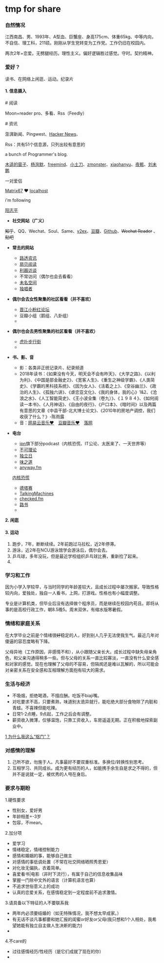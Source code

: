# tmp for share



### 

### 自然情况

江西南昌、男、1993年、A型血、巨蟹座、身高175cm、体重65kg、中等内向，不自信、理工科，211硕。刚刚从学生党转变为工作党。工作仍旧在校园内。

两次2年+恋爱。无劈腿经历。理性主义。偏好逻辑胜过感觉。守时。契约精神。

### 爱好？

读书、在网络上闲逛、运动。纪录片

#### 1. 信息摄入

\# 阅读

Moon+reader pro、多看、Rss（Feedly）

\# 资讯

澎湃新闻、Pingwest、[Hacker News](https://news.ycombinator.com/)、

Rss：共有51个信息源，只列出较有意思的

a bunch of Programmer's blog.

[木遥的窗子](http://blog.farmostwood.net/)、[杨洵默](https://tcya.xyz/)、[freemind](http://freemind.pluskid.org/)、[小土刀](https://wdxmzy.com/)、[zmonster](http://www.zmonster.me)、[xiaohanyu](http://xiaohanyu.me/)、[夜骸](https://yehai.bitcron.com/?status=loaded)、[刘未鹏](http://mindhacks.cn/)

一对爱侣

[ Matrix67](http://matrix67.com/) ♥︎ [localhost](http://localhost-8080.com/)

i'm following

[阳志平](https://www.yangzhiping.com/)

* **社交网站（广义）**

~~知乎~~、QQ、Wechat、Soul、Same、[v2ex](https://www.v2ex.com/)、[豆瓣](https://www.douban.com/)、[Github](https://github.com/)、~~Wechat Reader~~ 、~~贴吧~~

* **常去的网站**
  * [路透资讯](https://cn.reuters.com/theWire)
  * [扇贝阅读](https://www.shanbay.com/news/articles)
  * [利器访谈](http://liqi.io/creators/)
  * 不常访问（偶尔也会去看看）
  * [未名空间](http://www.mitbbs.com)
  * [独唱者](https://www.dutype.com/)
* **偶尔会去女性聚集的社区看看（并不喜欢）**
  * [晋江小粉红论坛](http://bbs.jjwxc.net)
  * 豆瓣小组（鹅组、八卦组）
  * 
* **偶尔也会去男性聚集的社区看看（并不喜欢）**
  * [虎扑步行街](https://bbs.hupu.com/bxj)
  * 
* **书、影、音**
  * 影：各类非正统记录片、纪录频道
  * 2018年读书：《如果没有今天，明天会不会有昨天》、《大学之路》、《以利为利》、《中国是部金融史2》、《宽客人生》、《重生之神级学霸》、《人类简史》、《学霸的黑科技系统》、《因为女人》、《活着之上》、《空谷幽兰》、《政治的人生》、《孤独六讲》、《虐恋亚文化》、《我的身体，我的心》1&2、《沧浪之水》、《人工智能简史》、《王小波全集（卷九）》、《１９８４》、《如何阅读一本书》、《人月神话》、《自由的夜行》、《户口本》、《暗时间》以及两篇有意思的文章《中县干部-北大博士论文》、《2010年的房地产调控，我们收获了什么？》-陈雨露
  * 音：[网易云音乐♥︎](https://music.163.com/#/my/m/music/playlist?id=7327502)　[豆瓣音乐♥︎](https://music.163.com/#/my/m/music/playlist?id=7599654)　[落网](http://www.luoo.net/)
* **电台** 

  * [ipn](https://ipn.li/)旗下部分podcast（内核恐慌、IT公论、太医来了、一天世界等）
  * [不可理论](https://www.bukelilun.com/)
  * [独立日](https://riyu.io/independenceday/)
  * [味之道](https://wzd.fm)
  * [anyway.fm](https://anyway.fm/)

  [内核恐慌](https://kernelpanic.fm/)

  * [德塔赛](http://detasai.com/)
  * [TalkingMachines](https://www.thetalkingmachines.com/)
  * [checked.fm](http://checked.fm)
  * [路书](https://lushu88.com/)
  * 

**2. 闲逛**

#### 3. 运动

1. 跑步，7年，断断续续。2年前跑过马拉松，近2年停滞。
2. 游泳，近2年在NCU游泳馆学会游泳后，偶尔会去。
3. 乒乓球，多年没玩，但是最近学校组织乒乓球比赛，重新捡了起来。
4. 
### 学习和工作

因为小学入学较早，与当时同学的年龄差较大，且成长过程中屡次搬家。导致性格较内向，爱独处，独自一人看书，上网，打游戏。性格也有小幅度调整。

专业是计算机类，但毕业后没有选择做个程序员，而是继续在校园内苟且。即将从事的是高校行政工作，朝8.5晚5。周末双休，有缩水版寒暑假。

### 情绪和家庭关系

在大学毕业之前是个情绪很~~好~~稳定的人，好到别人几乎无法使我生气。最近几年对傻逼的容忍度略有下降。

父母异地（工作原因，非感情不和），从小跟随父亲长大。成长过程中缺失母亲角色，和父亲沟通得稍多一些。但与父母的关系一直比较寡淡，一直没有什么安全感和对家的感觉。现在也理解了父母的不容易，但隔阂还是难以瓦解的，所以可能会对亲密关系在安全感和互相理解方面抱有较大的需求。

### 生活与经济

* 不吸烟，拒绝喝酒，不擅应酬。吃饭不biaji嘴。
* 对吃要求不高，只要煮熟，味道别太诡异就行，能吃绝大部分食物除了内脏和青蛙。不喜辣但能吃辣。
* 日常1-2点睡，9点起，工作之后会有调整。
* 薪资收入微薄，仅够温饱，只靠工资收入，车房遥遥无期。正在积极地探索副业中。

[1 为什么我这么“抠门”？](evernote:///view/1651432/s9/2b0163af-4162-42b5-b9fe-515108b0b78c/2b0163af-4162-42b5-b9fe-515108b0b78c/)

### 对感情的理解

1. 己所不欲，勿施于人。凡事最好不要双重标准。多换位/转换性别思考。
2. 互相学习、共同成长。成为更有经历的人，如能携手余生自是求之不得的，但并不是说就一定，被优秀的人甩在身后。

### 要求与期盼

1.硬性要求

* 性别女，爱好男
* 年龄相差+-3岁
* 包容，不mean。

2.加分项

* 爱学习
* 情绪稳定，情绪控制能力
* 感情和婚姻的事，能够自己做主
* 对感情的事低调处置（不常在社交网络晒照秀恩爱）
* 对化妆无偏执，衣着简单。
* 喜爱看书\|电影（非时下流行），有属于自己的信息收集品味
* 掌握一门除中文外的语言（计算机语言也算）
* 不追求世俗意义上的成功
* 认真的恋爱关系，在感情稳定到一定程度前不追求激情。

3.请具备以下特征的人不要联系我

* 两年内必须要结婚的（如无特殊情况，我不想太早成家。）
* 有无话不谈凡事都要和她汇报的闺蜜or好友or父母\(我只想和1个人相处，我希望她能有独立自主做人生决断的能力\)
* 
4.不care的

* 过往感情经历/性经历（是它们成就了现在的你）
* 
